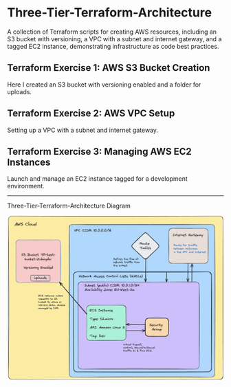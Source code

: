 # Three-Tier-Terraform-Architecture


A collection of Terraform scripts for creating AWS resources, including an S3 bucket with versioning, a VPC with a subnet and internet gateway, and a tagged EC2 instance, demonstrating infrastructure as code best practices.


## Terraform Exercise 1: AWS S3 Bucket Creation

Here I created an S3 bucket with versioning enabled and a folder for uploads.

## Terraform Exercise 2: AWS VPC Setup

Setting up a VPC with a subnet and internet gateway.

## Terraform Exercise 3: Managing AWS EC2 Instances

Launch and manage an EC2 instance tagged for a development environment.

---

Three-Tier-Terraform-Architecture Diagram


![Diagram](https://github.com/Zhagi/Three-Tier-Terraform-Architecture/blob/main/3%20Tier%20Terraform%20Architecture%20Diagram.png?raw=true)


